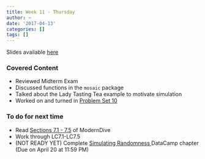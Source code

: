 ```yaml
---
title: Week 11 - Thursday
author: ~
date: '2017-04-13'
categories: []
tags: []
---
```


Slides available [here](http://ismayc.github.io/soc301_s2017/slides/slide_deck.html#week11th)


### Covered Content
- Reviewed Midterm Exam
- Discussed functions in the `mosaic` package
- Talked about the Lady Tasting Tea example to motivate simulation
- Worked on and turned in [Problem Set 10](https://ismayc.github.io/soc301_s2017/problem-sets/index.html#ps10)



### To do for next time

- Read [Sections 7.1 - 7.5](https://ismayc.github.io/moderndiver-book/7-hypo.html) of ModernDive
- Work through LC7.1-LC7.5
- (NOT READY YET) Complete [Simulating Randomness ](https://campus.datacamp.com/courses/effective-data-storytelling-using-the-tidyverse/simulating-randomness-9?ex=1) DataCamp chapter (Due on April 20 at 11:59 PM)